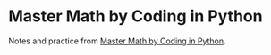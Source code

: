# Master Math by Coding in Python

Notes and practice from [Master Math by Coding in Python](https://www.udemy.com/course/math-with-python).